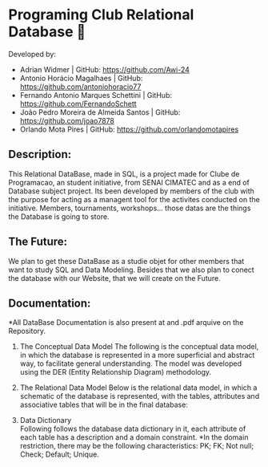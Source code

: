# Programing Club Relational Database 🦆

Developed by:
- Adrian Widmer | GitHub: https://github.com/Awi-24
- Antonio Horácio Magalhaes | GitHub: https://github.com/antoniohoracio77
- Fernando Antonio Marques Schettini | GitHub: https://github.com/FernandoSchett
- João Pedro Moreira de Almeida Santos | GitHub: https://github.com/joao7878
- Orlando Mota Pires | GitHub: https://github.com/orlandomotapires

## Description:

This Relational DataBase, made in SQL, is a project made for Clube de Programacao, an student initiative, from SENAI CIMATEC and as a end of Database subject project. Its been developed by members of the club with the purpose for acting as a managent tool for the activites conducted on the initiative. Members, tournaments, workshops... those datas are the things the Database is going to store.

## The Future:

We plan to get these DataBase as a studie objet for other members that want to study SQL and Data Modeling. Besides that we also plan to conect the database with our Website, that we will create on the Future. 

## Documentation:
*All DataBase Documentation  is also present at and .pdf arquive on the Repository. 

1. The Conceptual Data Model
	The following is the conceptual data model, in which the database is represented in a more superficial and abstract way, to facilitate general understanding. The model was developed using the DER (Entity Relationship Diagram) methodology.

2. The Relational Data Model
	Below is the relational data model, in which a schematic of the database is represented, with the tables, attributes and associative tables that will be in the final database:
 
6. Data Dictionary	
	Following follows the database data dictionary in it, each attribute of each table has a description and a domain constraint.
	*In the domain restriction, there may be the following characteristics:
  		PK; 
  		FK;
    	Not null; 
    	Check;
        Default; 
    	Unique.

